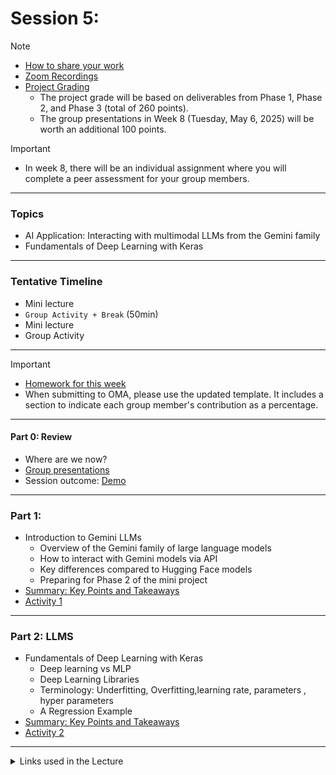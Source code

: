 # Session 5: 


> [!NOTE]  
> - [How to share your work](./material/colab.md)
> - [Zoom Recordings](https://metropoliafi-my.sharepoint.com/:f:/g/personal/samiben_metropolia_fi/EuSPkRmWcYpGsXdjFhE2k80BaZBR-EeccL7AHlnTQya-6w)
> - [Project Grading](https://github.com/ML-Course-2025/week1/blob/main/material/about-course.md)
>   - The project grade will be based on deliverables from Phase 1, Phase 2, and Phase 3 (total of 260 points).  
>   - The group presentations in Week 8 (Tuesday, May 6, 2025) will be worth an additional 100 points.


> [!IMPORTANT]  
> - In week 8, there will be an individual assignment where you will complete a peer assessment for your group members.

---

### Topics

- AI Application: Interacting with multimodal LLMs from the Gemini family
- Fundamentals of Deep Learning with Keras

---

### Tentative Timeline 

- Mini lecture
- `Group Activity + Break` (50min)  
- Mini lecture
- Group Activity

---

> [!IMPORTANT]  
> - [Homework for this week](./material/homework.md)
> - When submitting to OMA, please use the updated template. It includes a section to indicate each group member's contribution as a percentage.  


-----

#### Part 0: Review

- Where are we now?
- [Group presentations](./material/src/random.py)
- Session outcome: [Demo](./material/demo-project.md)

---

### Part 1: 

- Introduction to Gemini LLMs
  - Overview of the Gemini family of large language models  
  - How to interact with Gemini models via API  
  - Key differences compared to Hugging Face models  
  - Preparing for Phase 2 of the mini project  
- [Summary: Key Points and Takeaways](./material/part1.md)
- [Activity 1](./material/activity1.md)

---

### Part 2: LLMS

- Fundamentals of Deep Learning with Keras
  - Deep learning vs MLP
  - Deep Learning Libraries
  - Terminology: Underfitting, Overfitting,learning rate, parameters , hyper parameters
  - A Regression Example
- [Summary: Key Points and Takeaways](./material/part2.md)
- [Activity 2](./material/activity2.md)


----
<details>
<summary>Links used in the Lecture</summary>

- Draw.io or https://excalidraw.com/
- [Visualization Tool](https://playground.tensorflow.org)  
- [Google ML Crash Course – Activation Functions](https://developers.google.com/machine-learning/crash-course/neural-networks/activation-functions) 
- [Kaggle: Intro to Deep Learning](https://www.kaggle.com/learn/intro-to-deep-learning)  
<!-- - https://excalidraw.com/ -->

<!-- - [Slides](./material/lec_4_part1.ipynb) -->
</details>

<!-- 

> [!NOTE]  
> Highlights information that users should take into account, even when skimming.

> [!TIP]
> Optional information to help a user be more successful.

> [!IMPORTANT]  
> Crucial information necessary for users to succeed.

> [!WARNING]  
> Critical content demanding immediate user attention due to potential risks.

> [!CAUTION]
> Negative potential consequences of an action. 

-->
